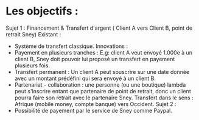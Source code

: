 # Les objectifs :

Sujet 1 : Financement & Transfert d'argent ( Client A vers Client B, point de retrait Sney)
Existant :
- Système de transfert classique.
Innovations :
- Payement en plusieurs tranches :
  E.g: client A veut envoyé 1.000e à un client B, Sney doit pouvoir lui proposé un transfert en payement plusieurs fois.
- Transfert permanent : Un client A peut souscrire sur une date donnée avec un montant prédéfini qui sera envoyé à un client B.
- Partenariat - collaboration : une personne (ou une boutique) lambda peut s'inscrire entant que partenaire de point de retrait, donc un client pourra faire son retrait avec le partenaire Sney.
  Transfert dans le sens : Afrique (mobile money, compte banque) vers Occident. 
Sujet 2 :
- Possibilité de payement par le service de Sney comme Paypal.